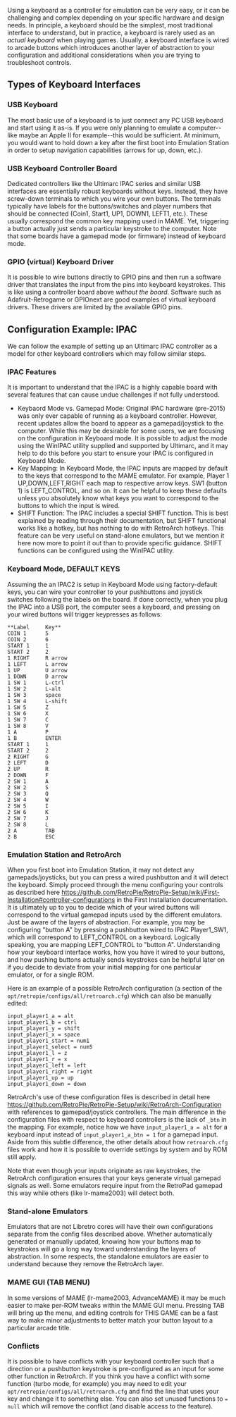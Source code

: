 Using a keyboard as a controller for emulation can be very easy, or it can be challenging and complex depending on your specific hardware and design needs. In principle, a keyboard should be the simplest, most traditional interface to understand, but in practice, a keyboard is rarely used as an _actual keyboard_ when playing games. Usually, a keyboard interface is wired to arcade buttons which introduces another layer of abstraction to your configuration and additional considerations when you are trying to troubleshoot controls.

## Types of Keyboard Interfaces
### USB Keyboard
The most basic use of a keyboard is to just connect any PC USB keyboard and start using it as-is. If you were only planning to emulate a computer--like maybe an Apple II for example--this would be sufficient. At minimum, you would want to hold down a key after the first boot into Emulation Station in order to setup navigation capabilities (arrows for up, down, etc.). 
### USB Keyboard Controller Board
Dedicated controllers like the Ultimarc IPAC series and similar USB interfaces are essentially robust keyboards without keys. Instead, they have screw-down terminals to which you wire your own buttons. The terminals typically have labels for the buttons/switches and player numbers that should be connected (Coin1, Start1, UP1, DOWN1, LEFT1, etc.). These usually correspond the common key mapping used in MAME. Yet, triggering a button actually just sends a particular keystroke to the computer. Note that some boards have a gamepad mode (or firmware) instead of keyboard mode.
### GPIO (virtual) Keyboard Driver
It is possible to wire buttons directly to GPIO pins and then run a software driver that translates the input from the pins into keyboard keystrokes. This is like using a controller board above _without the board_. Software such as Adafruit-Retrogame or GPIOnext are good examples of virtual keyboard drivers. These drivers are limited by the available GPIO pins.

## Configuration Example: IPAC
We can follow the example of setting up an Ultimarc IPAC controller as a model for other keyboard controllers which may follow similar steps.
### IPAC Features
It is important to understand that the IPAC is a highly capable board with several features that can cause undue challenges if not fully understood.
- Keybaord Mode vs. Gamepad Mode: Original IPAC hardware (pre-2015) was only ever capable of running as a keyboard controller. However, recent updates allow the board to appear as  a gamepad/joystick to the computer. While this may be desirable for some users, we are focusing on the configuration in Keyboard mode. It is possible to adjust the mode using the WinIPAC utility supplied and supported by Ultimarc, and it may help to do this before you start to ensure your IPAC is configured in Keyboard Mode.
- Key Mapping: In Keyboard Mode, the IPAC inputs are mapped by default to the keys that correspond to the MAME emulator. For example, Player 1 UP,DOWN,LEFT,RIGHT each map to respective arrow keys. SW1 (button 1) is LEFT_CONTROL, and so on. It can be helpful to keep these defaults unless you absolutely know what keys you want to correspond to the buttons to which the input is wired.
- SHIFT Function: The IPAC includes a special SHIFT function. This is best explained by reading through their documentation, but SHIFT functional works like a hotkey, but has nothing to do with RetroArch hotkeys. This feature can be very useful on stand-alone emulators, but we mention it here now more to point it out than to provide specific guidance. SHIFT functions can be configured using the WinIPAC utility.

### Keyboard Mode, DEFAULT KEYS
Assuming the an IPAC2 is setup in Keyboard Mode using factory-default keys, you can wire your controller to your pushbuttons and joystick switches following the labels on the board. If done correctly, when you plug the IPAC into a USB port, the computer sees a keyboard, and pressing on your wired buttons will trigger keypresses as follows:
```
**Label		Key**
COIN 1		5	
COIN 2		6	
START 1		1	
START 2		2
1 RIGHT		R arrow
1 LEFT		L arrow
1 UP		U arrow
1 DOWN		D arrow
1 SW 1		L-ctrl
1 SW 2		L-alt	
1 SW 3		space	
1 SW 4		L-shift	
1 SW 5		Z	
1 SW 6		X	
1 SW 7		C	
1 SW 8		V	
1 A			P	
1 B			ENTER	
START 1		1	
START 2		2
2 RIGHT		G	
2 LEFT		D	
2 UP		R	
2 DOWN		F	
2 SW 1		A	
2 SW 2		S	
2 SW 3		Q	
2 SW 4		W	
2 SW 5		I	
2 SW 6		K	
2 SW 7		J	
2 SW 8		L	
2 A			TAB	
2 B			ESC
```
### Emulation Station and RetroArch
When you first boot into Emulation Station, it may not detect any gamepads/joysticks, but you can press a wired pushbutton and it will detect the keyboard. Simply proceed through the menu configuring your controls as described here
https://github.com/RetroPie/RetroPie-Setup/wiki/First-Installation#controller-configurations
in the First Installation documentation. It is ultimately up to you to decide which of your wired buttons will correspond to the virtual gamepad inputs used by the different emulators. Just be aware of the layers of abstraction. For example, you may be configuring "button A" by pressing a pushbutton wired to IPAC Player1_SW1, which will correspond to LEFT_CONTROL on a keyboard. Logically speaking, you are mapping LEFT_CONTROL to "button A". Understanding how your keyboard interface works, how you have it wired to your buttons, and how pushing buttons actually sends keystrokes can be helpful later on if you decide to deviate from your initial mapping for one particular emulator, or for a single ROM.

Here is an example of a possible RetroArch configuration (a section of the `opt/retropie/configs/all/retroarch.cfg`) which can also be manually edited:
```
input_player1_a = alt
input_player1_b = ctrl
input_player1_y = shift
input_player1_x = space
input_player1_start = num1
input_player1_select = num5
input_player1_l = z
input_player1_r = x
input_player1_left = left
input_player1_right = right
input_player1_up = up
input_player1_down = down
```
RetroArch's use of these configuration files is described in detail here
https://github.com/RetroPie/RetroPie-Setup/wiki/RetroArch-Configuration
with references to gamepad/joystick controllers. The main difference in the configuration files with respect to keyboard controllers is the lack of `_btn` in the mapping. For example, notice how we have
`input_player1_a = alt`
for a keyboard input instead of
`input_player1_a_btn = 1`
for a gamepad input. Aside from this subtle difference, the other details about how `retroarch.cfg` files work and how it is possible to override settings by system and by ROM still apply.

Note that even though your inputs originate as raw keystrokes, the RetroArch configuration ensures that your keys generate virtual gamepad signals as well. Some emulators require input from the RetroPad gamepad this way while others (like lr-mame2003) will detect both.

### Stand-alone Emulators
Emulators that are not Libretro cores will have their own configurations separate from the config files described above. Whether automatically generated or manually updated, knowing how your buttons map to keystrokes will go a long way toward understanding the layers of abstraction. In some respects, the standalone emulators are easier to understand because they remove the RetroArch layer. 

### MAME GUI (TAB MENU)
In some versions of MAME (lr-mame2003, AdvanceMAME) it may be much easier to make per-ROM tweaks within the MAME GUI menu. Pressing TAB will bring up the menu, and editing controls for THIS GAME can be a fast way to make minor adjustments to better match your button layout to a particular arcade title.

### Conflicts
It is possible to have conflicts with your keyboard controller such that a direction or a pushbutton keystroke is pre-configured as an input for some other function in RetroArch. If you think you have a conflict with some function (turbo mode, for example) you may need to edit your `opt/retropie/configs/all/retroarch.cfg` and find the line that uses your key and change it to something else. You can also set unused functions to `= null` which will remove the conflict (and disable access to the feature).